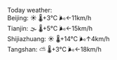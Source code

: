 Today weather:  
Beijing: ☀️   🌡️+3°C 🌬️←11km/h  
Tianjin: 🌫  🌡️+5°C 🌬️←15km/h  
Shijiazhuang: ☀️   🌡️+14°C 🌬️↑4km/h  
Tangshan: ⛅️  🌡️+3°C 🌬️←18km/h  
